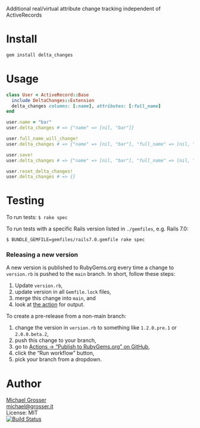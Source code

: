 Additional real/virtual attribute change tracking independent of ActiveRecords

Install
=======

```Bash
gem install delta_changes
```

Usage
=====

```Ruby
class User < ActiveRecord::Base
  include DeltaChanges::Extension
  delta_changes columns: [:name], attributes: [:full_name]
end

user.name = "bar"
user.delta_changes # => {"name" => [nil, "bar"]}

user.full_name_will_change!
user.delta_changes # => {"name" => [nil, "bar"], "full_name" => [nil, "Mr. Bar"]}

user.save!
user.delta_changes # => {"name" => [nil, "bar"], "full_name" => [nil, "Mr. Bar"]}

user.reset_delta_changes!
user.delta_changes # => {}
```

Testing
=======

To run tests: `$ rake spec`

To run tests with a specific Rails version listed in `./gemfiles`, e.g. Rails 7.0:
```
$ BUNDLE_GEMFILE=gemfiles/rails7.0.gemfile rake spec
```

### Releasing a new version
A new version is published to RubyGems.org every time a change to `version.rb` is pushed to the `main` branch.
In short, follow these steps:
1. Update `version.rb`,
2. update version in all `Gemfile.lock` files,
3. merge this change into `main`, and
4. look at [the action](https://github.com/zendesk/delta_changes/actions/workflows/publish.yml) for output.

To create a pre-release from a non-main branch:
1. change the version in `version.rb` to something like `1.2.0.pre.1` or `2.0.0.beta.2`,
2. push this change to your branch,
3. go to [Actions → “Publish to RubyGems.org” on GitHub](https://github.com/zendesk/delta_changes/actions/workflows/publish.yml),
4. click the “Run workflow” button,
5. pick your branch from a dropdown.

Author
======
[Michael Grosser](http://grosser.it)<br/>
michael@grosser.it<br/>
License: MIT<br/>
[![Build Status](https://github.com/zendesk/delta_changes/workflows/spec/badge.svg)](https://github.com/zendesk/delta_changes/actions)
